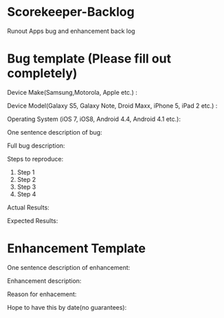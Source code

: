Scorekeeper-Backlog
===================

Runout Apps bug and enhancement back log


Bug template (Please fill out completely)
===================

Device Make(Samsung,Motorola, Apple etc.) : 

Device Model(Galaxy S5, Galaxy Note, Droid Maxx, iPhone 5, iPad 2 etc.) :

Operating System (iOS 7, iOS8, Android 4.4, Android 4.1 etc.):

One sentence description of bug:

Full bug description:

Steps to reproduce:

1. Step 1
2. Step 2
3. Step 3
4. Step 4

Actual Results:

Expected Results:

Enhancement Template
===================

One sentence description of enhancement:

Enhancement description:

Reason for enhacement:

Hope to have this by date(no guarantees):
